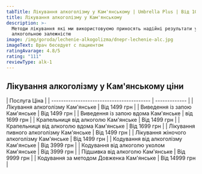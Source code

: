```yaml
---
tabTitle: Лікування алкоголізму у Кам'янському | Umbrella Plus | Від 1000 грн
title: Лікування алкоголізму у Кам'янському
description: >-
  Методи лікування які ми використовуємо приносять надійні результати у боротьбі з
  алкогольною залежністю
image: /img/goroda/lechenie-alkogolizma/dnepr-lechenie-alc.jpg
imageText: Врач беседует с пациентом
ratingAvarage: 4.8/5
rating: "111"
reviewType: alk-1
---
```


## Лікування алкоголізму у Кам'янському ціни

| Послуга Ціна                              |
| ----------------------------------------- | ------------- |
| Лікування алкоголізму Кам'янське          | Від 1499 грн  |
| Виведення із запою Кам'янське             | Від 1499 грн  |
| Виведення із запою вдома Кам'янське       | від 1699 грн  |
| Крапельниця від алкоголю Кам'янське       | Від 1499 грн  |
| Крапельниця від алкоголю вдома Кам'янське | Від 1699 грн  |
| Лікування пивного алкоголізму Кам'янське  | Від 1499 грн  |
| Лікування жіночого алкоголізму Кам'янське | Від 1499 грн  |
| Кодування від алкоголізму Кам'янське      | Від 3999 грн  |
| Кодування від алкоголю уколом Кам'янське  | Від 3999 грн  |
| Підшивка від алкоголю Кам'янське          | Від 9999 грн  |
| Кодування за методом Довженка Кам'янське  | Від 14999 грн |
